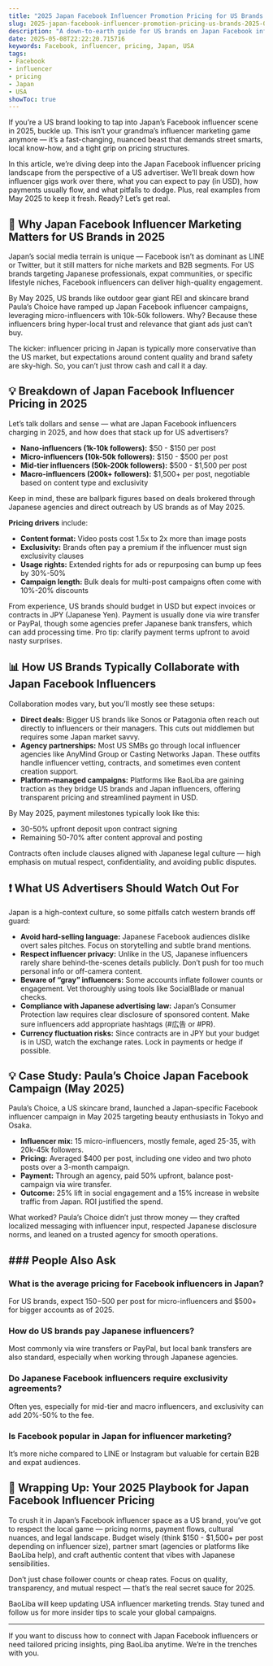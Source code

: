 ```yaml
---
title: "2025 Japan Facebook Influencer Promotion Pricing for US Brands: What You Need to Know"
slug: 2025-japan-facebook-influencer-promotion-pricing-us-brands-2025-05-08
description: "A down-to-earth guide for US brands on Japan Facebook influencer pricing in 2025. Real market insights, payment trends, and collaboration tips to boost your cross-border campaigns."
date: 2025-05-08T22:22:20.715716
keywords: Facebook, influencer, pricing, Japan, USA
tags:
- Facebook
- influencer
- pricing
- Japan
- USA
showToc: true
---
```


If you’re a US brand looking to tap into Japan’s Facebook influencer scene in 2025, buckle up. This isn’t your grandma’s influencer marketing game anymore — it’s a fast-changing, nuanced beast that demands street smarts, local know-how, and a tight grip on pricing structures.

In this article, we’re diving deep into the Japan Facebook influencer pricing landscape from the perspective of a US advertiser. We’ll break down how influencer gigs work over there, what you can expect to pay (in USD), how payments usually flow, and what pitfalls to dodge. Plus, real examples from May 2025 to keep it fresh. Ready? Let’s get real.

## 📢 Why Japan Facebook Influencer Marketing Matters for US Brands in 2025

Japan’s social media terrain is unique — Facebook isn’t as dominant as LINE or Twitter, but it still matters for niche markets and B2B segments. For US brands targeting Japanese professionals, expat communities, or specific lifestyle niches, Facebook influencers can deliver high-quality engagement.

By May 2025, US brands like outdoor gear giant REI and skincare brand Paula’s Choice have ramped up Japan Facebook influencer campaigns, leveraging micro-influencers with 10k-50k followers. Why? Because these influencers bring hyper-local trust and relevance that giant ads just can’t buy.

The kicker: influencer pricing in Japan is typically more conservative than the US market, but expectations around content quality and brand safety are sky-high. So, you can’t just throw cash and call it a day.

## 💡 Breakdown of Japan Facebook Influencer Pricing in 2025

Let’s talk dollars and sense — what are Japan Facebook influencers charging in 2025, and how does that stack up for US advertisers?

- **Nano-influencers (1k-10k followers):** $50 - $150 per post  
- **Micro-influencers (10k-50k followers):** $150 - $500 per post  
- **Mid-tier influencers (50k-200k followers):** $500 - $1,500 per post  
- **Macro-influencers (200k+ followers):** $1,500+ per post, negotiable based on content type and exclusivity

Keep in mind, these are ballpark figures based on deals brokered through Japanese agencies and direct outreach by US brands as of May 2025.

**Pricing drivers** include:

- **Content format:** Video posts cost 1.5x to 2x more than image posts  
- **Exclusivity:** Brands often pay a premium if the influencer must sign exclusivity clauses  
- **Usage rights:** Extended rights for ads or repurposing can bump up fees by 30%-50%  
- **Campaign length:** Bulk deals for multi-post campaigns often come with 10%-20% discounts  

From experience, US brands should budget in USD but expect invoices or contracts in JPY (Japanese Yen). Payment is usually done via wire transfer or PayPal, though some agencies prefer Japanese bank transfers, which can add processing time. Pro tip: clarify payment terms upfront to avoid nasty surprises.

## 📊 How US Brands Typically Collaborate with Japan Facebook Influencers

Collaboration modes vary, but you’ll mostly see these setups:

- **Direct deals:** Bigger US brands like Sonos or Patagonia often reach out directly to influencers or their managers. This cuts out middlemen but requires some Japan market savvy.  
- **Agency partnerships:** Most US SMBs go through local influencer agencies like AnyMind Group or Casting Networks Japan. These outfits handle influencer vetting, contracts, and sometimes even content creation support.  
- **Platform-managed campaigns:** Platforms like BaoLiba are gaining traction as they bridge US brands and Japan influencers, offering transparent pricing and streamlined payment in USD.

By May 2025, payment milestones typically look like this:

- 30-50% upfront deposit upon contract signing  
- Remaining 50-70% after content approval and posting  

Contracts often include clauses aligned with Japanese legal culture — high emphasis on mutual respect, confidentiality, and avoiding public disputes.

## ❗ What US Advertisers Should Watch Out For

Japan is a high-context culture, so some pitfalls catch western brands off guard:

- **Avoid hard-selling language:** Japanese Facebook audiences dislike overt sales pitches. Focus on storytelling and subtle brand mentions.  
- **Respect influencer privacy:** Unlike in the US, Japanese influencers rarely share behind-the-scenes details publicly. Don’t push for too much personal info or off-camera content.  
- **Beware of “gray” influencers:** Some accounts inflate follower counts or engagement. Vet thoroughly using tools like SocialBlade or manual checks.  
- **Compliance with Japanese advertising law:** Japan’s Consumer Protection law requires clear disclosure of sponsored content. Make sure influencers add appropriate hashtags (#広告 or #PR).  
- **Currency fluctuation risks:** Since contracts are in JPY but your budget is in USD, watch the exchange rates. Lock in payments or hedge if possible.

## 💡 Case Study: Paula’s Choice Japan Facebook Campaign (May 2025)

Paula’s Choice, a US skincare brand, launched a Japan-specific Facebook influencer campaign in May 2025 targeting beauty enthusiasts in Tokyo and Osaka.

- **Influencer mix:** 15 micro-influencers, mostly female, aged 25-35, with 20k-45k followers.  
- **Pricing:** Averaged $400 per post, including one video and two photo posts over a 3-month campaign.  
- **Payment:** Through an agency, paid 50% upfront, balance post-campaign via wire transfer.  
- **Outcome:** 25% lift in social engagement and a 15% increase in website traffic from Japan. ROI justified the spend.

What worked? Paula’s Choice didn’t just throw money — they crafted localized messaging with influencer input, respected Japanese disclosure norms, and leaned on a trusted agency for smooth operations.

## ### People Also Ask

### What is the average pricing for Facebook influencers in Japan?  
For US brands, expect $150-$500 per post for micro-influencers and $500+ for bigger accounts as of 2025.

### How do US brands pay Japanese influencers?  
Most commonly via wire transfers or PayPal, but local bank transfers are also standard, especially when working through Japanese agencies.

### Do Japanese Facebook influencers require exclusivity agreements?  
Often yes, especially for mid-tier and macro influencers, and exclusivity can add 20%-50% to the fee.

### Is Facebook popular in Japan for influencer marketing?  
It’s more niche compared to LINE or Instagram but valuable for certain B2B and expat audiences.

## 📢 Wrapping Up: Your 2025 Playbook for Japan Facebook Influencer Pricing

To crush it in Japan’s Facebook influencer space as a US brand, you’ve got to respect the local game — pricing norms, payment flows, cultural nuances, and legal landscape. Budget wisely (think $150 - $1,500+ per post depending on influencer size), partner smart (agencies or platforms like BaoLiba help), and craft authentic content that vibes with Japanese sensibilities.

Don’t just chase follower counts or cheap rates. Focus on quality, transparency, and mutual respect — that’s the real secret sauce for 2025.

BaoLiba will keep updating USA influencer marketing trends. Stay tuned and follow us for more insider tips to scale your global campaigns.

---

If you want to discuss how to connect with Japan Facebook influencers or need tailored pricing insights, ping BaoLiba anytime. We’re in the trenches with you.